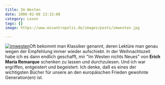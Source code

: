 ```yaml
---
title: Im Westen
date: 2006-02-08 13:15:08
category: Lesen
tags: []
image: https://www.misantropolis.de/images/posts/imwesten.jpg

---
```


[![](http://www.misantropolis.de/wp-content/uploads/2008/04/imwesten.jpg "imwesten")](http://www.misantropolis.de/wp-content/uploads/2008/04/imwesten.jpg)Oft bekommt man Klassiker genannt, deren Lektüre man genau wegen der Empfehlung immer wieder aufschiebt. In der Weihnachtszeit habe ich es dann endlich geschafft, mir "Im Westen nichts Neues" von **Erich Maria Remarque** schenken zu lassen und durchzulesen. Und ich war ergriffen, entgeistert und begeistert. Ich denke, daß es eines der wichtigsten Bücher für unsere an den europäischen Frieden gewohnte Generation(en) ist.

